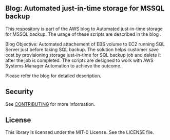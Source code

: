 ## Blog: Automated just-in-time storage for MSSQL backup

This respository is part of the AWS blog to Automated just-in-time storage for MSSQL backup. The usage of these scripts are described in the blog <URL to be added>. 

Blog Objective: 
Automated attachement of EBS volume to EC2 running SQL Server just before taking SQL backup. The solution helps customer save cost by provisioning storage just-in-time for SQL backup job and delete it after the job is completed. The scripts are designed to work with AWS Systems Manager Automation to achieve the outcome. 

Please refer the blog for detailed description.

## Security

See [CONTRIBUTING](CONTRIBUTING.md#security-issue-notifications) for more information.

## License

This library is licensed under the MIT-0 License. See the LICENSE file.

